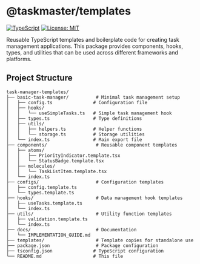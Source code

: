 # @taskmaster/templates

[![TypeScript](https://img.shields.io/badge/TypeScript-007ACC?style=flat-square&logo=typescript&logoColor=white)](https://www.typescriptlang.org/)
[![License: MIT](https://img.shields.io/badge/License-MIT-yellow.svg)](https://opensource.org/licenses/MIT)

Reusable TypeScript templates and boilerplate code for creating task management applications. This package provides components, hooks, types, and utilities that can be used across different frameworks and platforms.

## Project Structure

```
task-manager-templates/
├── basic-task-manager/          # Minimal task management setup
│   ├── config.ts               # Configuration file
│   ├── hooks/
│   │   └── useSimpleTasks.ts   # Simple task management hook
│   ├── types.ts                # Type definitions
│   ├── utils/
│   │   ├── helpers.ts          # Helper functions
│   │   └── storage.ts          # Storage utilities
│   └── index.ts                # Main export file
├── components/                  # Reusable component templates
│   ├── atoms/
│   │   ├── PriorityIndicator.template.tsx
│   │   └── StatusBadge.template.tsx
│   ├── molecules/
│   │   └── TaskListItem.template.tsx
│   └── index.ts
├── configs/                     # Configuration templates
│   ├── config.template.ts
│   └── types.template.ts
├── hooks/                       # Data management hook templates
│   ├── useTasks.template.ts
│   └── index.ts
├── utils/                       # Utility function templates
│   ├── validation.template.ts
│   └── index.ts
├── docs/                        # Documentation
│   └── IMPLEMENTATION_GUIDE.md
├── templates/                   # Template copies for standalone use
├── package.json                 # Package configuration
├── tsconfig.json               # TypeScript configuration
└── README.md                   # This file
```

